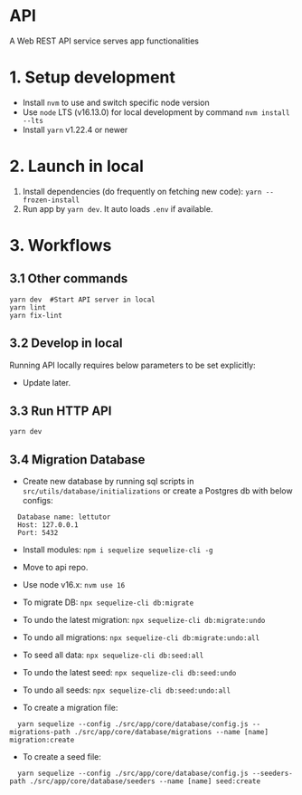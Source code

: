 # API

A Web REST API service serves app functionalities

# 1. Setup development

- Install `nvm` to use and switch specific node version
- Use `node` LTS (v16.13.0) for local development by command `nvm install --lts`
- Install `yarn` v1.22.4 or newer

# 2. Launch in local

1. Install dependencies (do frequently on fetching new code): `yarn --frozen-install`
2. Run app by `yarn dev`. It auto loads `.env` if available.

# 3. Workflows

## 3.1 Other commands

```
yarn dev  #Start API server in local
yarn lint
yarn fix-lint
```

## 3.2 Develop in local

Running API locally requires below parameters to be set explicitly:

- Update later.

## 3.3 Run HTTP API

`yarn dev`

## 3.4 Migration Database

- Create new database by running sql scripts in `src/utils/database/initializations` or create a Postgres db with below configs:

```
  Database name: lettutor
  Host: 127.0.0.1
  Port: 5432
```

- Install modules: `npm i sequelize sequelize-cli -g`
- Move to api repo.
- Use node v16.x: `nvm use 16`

- To migrate DB: `npx sequelize-cli db:migrate`
- To undo the latest migration: `npx sequelize-cli db:migrate:undo`
- To undo all migrations: `npx sequelize-cli db:migrate:undo:all`

- To seed all data: `npx sequelize-cli db:seed:all`
- To undo the latest seed: `npx sequelize-cli db:seed:undo`
- To undo all seeds: `npx sequelize-cli db:seed:undo:all`

- To create a migration file:
```
  yarn sequelize --config ./src/app/core/database/config.js --migrations-path ./src/app/core/database/migrations --name [name] migration:create
```

- To create a seed file:
```
  yarn sequelize --config ./src/app/core/database/config.js --seeders-path ./src/app/core/database/seeders --name [name] seed:create
```
